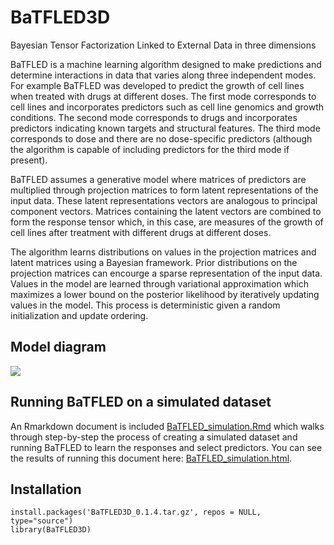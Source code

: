 BaTFLED3D
=============
Bayesian Tensor Factorization Linked to External Data in three dimensions

BaTFLED is a machine learning algorithm designed to make predictions and determine interactions in data that varies along three independent modes. For example BaTFLED was developed to predict the growth of cell lines when treated with drugs at different doses. The first mode corresponds to cell lines and incorporates predictors such as cell line genomics and growth conditions. The second mode corresponds to drugs and incorporates predictors indicating known targets and structural features. The third mode corresponds to dose and there are no dose-specific predictors (although the algorithm is capable of including predictors for the third mode if present).

BaTFLED assumes a generative model where matrices of predictors are multiplied through projection matrices to form latent representations of the input data. These latent representations vectors are analogous to principal component vectors. Matrices containing the latent vectors are combined to form the response tensor which, in this case, are measures of the growth of cell lines after treatment with different drugs at different doses.

The algorithm learns distributions on values in the projection matrices and latent matrices using a Bayesian framework. Prior distributions on the projection matrices can encourge a sparse representation of the input data. Values in the model are learned through variational approximation which maximizes a lower bound on the posterior likelihood by iteratively updating values in the model. This process is deterministic given a random initialization and update ordering.

Model diagram
-------
![](https://github.com/nathanlazar/BaTFLED3D/blob/master/BaTFLED_model.png)

Running BaTFLED on a simulated dataset
-------

An Rmarkdown document is included [BaTFLED_simulation.Rmd](https://github.com/nathanlazar/BaTFLED3D/blob/master/BaTFLED_simulation.Rmd) which walks through step-by-step the process of creating a simulated dataset and running BaTFLED to learn the responses and select predictors. You can see the results of running this document here: [BaTFLED_simulation.html](https://github.com/nathanlazar/BaTFLED3D/blob/master/BaTFLED_simulation.html).

Installation
-----------

```
install.packages('BaTFLED3D_0.1.4.tar.gz', repos = NULL, type="source")
library(BaTFLED3D)
```
